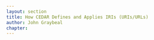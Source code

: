 ```yaml
---
layout: section
title: How CEDAR Defines and Applies IRIs (URIs/URLs)
author: John Graybeal
chapter: 
---
```

